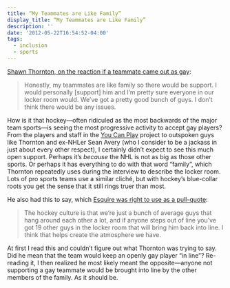 ```yaml
---
title: “My Teammates are Like Family”
display_title: “My Teammates are Like Family”
description: ''
date: '2012-05-22T16:54:52-04:00'
tags:
  - inclusion
  - sports
---
```

[Shawn Thornton, on the reaction if a teammate came out as gay](http://www.boston.com/lifestyle/blogs/bostonspirit/2012/04/the_bruins_shawn_thornton_talk.html):

> Honestly, my teammates are like family so there would be support. I would personally \[support\] him and I’m pretty sure everyone in our locker room would. We’ve got a pretty good bunch of guys. I don’t think there would be any issues.

How is it that hockey—often ridiculed as the most backwards of the major team sports—is seeing the most progressive activity to accept gay players? From the players and staff in the [You Can Play](http://www.youcanplayproject.org/) project to outspoken guys like Thornton and ex-NHLer Sean Avery (who I consider to be a jackass in just about every other respect), I certainly didn’t expect to see this much open support. Perhaps it’s *because* the NHL is not as big as those other sports. Or perhaps it has everything to do with that word “family”, which Thornton repeatedly uses during the interview to describe the locker room. Lots of pro sports teams use a similar cliché, but with hockey’s blue-collar roots you get the sense that it still rings truer than most.

He also had this to say, which [Esquire was right to use as a pull-quote](http://www.esquire.com/blogs/politics/shawn-thornton-gay-comments-9063325):

> The hockey culture is that we’re just a bunch of average guys that hang around each other a lot, and if anyone steps out of line you’ve got 19 other guys in the locker room that will bring him back into line. I think that helps create the atmosphere we have.

At first I read this and couldn’t figure out what Thornton was trying to say. Did he mean that the team would keep an openly gay player “in line”? Re-reading it, I then realized he most likely meant the opposite—anyone not supporting a gay teammate would be brought into line by the other members of the family. As it should be.
